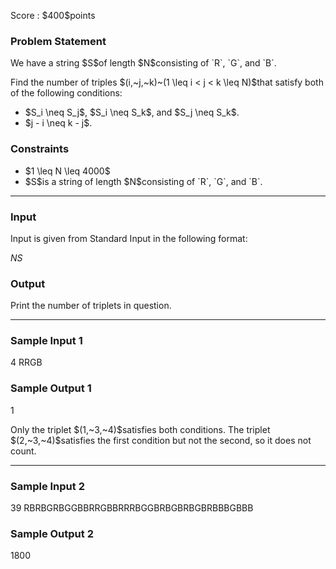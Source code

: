 
<div>

<span>

<span>

<p>
Score : $400$points
</p>

<div>

<section>

### **Problem Statement**

<p>
We have a string $S$of length $N$consisting of `R`, `G`, and `B`.
</p>

<p>
Find the number of triples $(i,~j,~k)~(1 \leq i < j < k \leq N)$that satisfy both of the following conditions:
</p>

<ul>

<li>
$S_i \neq S_j$, $S_i \neq S_k$, and $S_j \neq S_k$.
</li>

<li>
$j - i \neq k - j$.
</li>

</ul>

</section>

</div>

<div>

<section>

### **Constraints**

<ul>

<li>
$1 \leq N \leq 4000$
</li>

<li>
$S$is a string of length $N$consisting of `R`, `G`, and `B`.
</li>

</ul>

</section>

</div>

---

<div>

<div>

<section>

### **Input**

<p>
Input is given from Standard Input in the following format:
</p>

<div>

$N$$S$
</div>

</section>

</div>

<div>

<section>

### **Output**

<p>
Print the number of triplets in question.
</p>

</section>

</div>

</div>

---

<div>

<section>

### **Sample Input 1**

<div>

4
RRGB

</div>

</section>

</div>

<div>

<section>

### **Sample Output 1**

<div>

1

</div>

<p>
Only the triplet $(1,~3,~4)$satisfies both conditions. The triplet $(2,~3,~4)$satisfies the first condition but not the second, so it does not count.
</p>

</section>

</div>

---

<div>

<section>

### **Sample Input 2**

<div>

39
RBRBGRBGGBBRRGBBRRRBGGBRBGBRBGBRBBBGBBB

</div>

</section>

</div>

<div>

<section>

### **Sample Output 2**

<div>

1800

</div>

</section>

</div>

</span>

</span>

</div>
